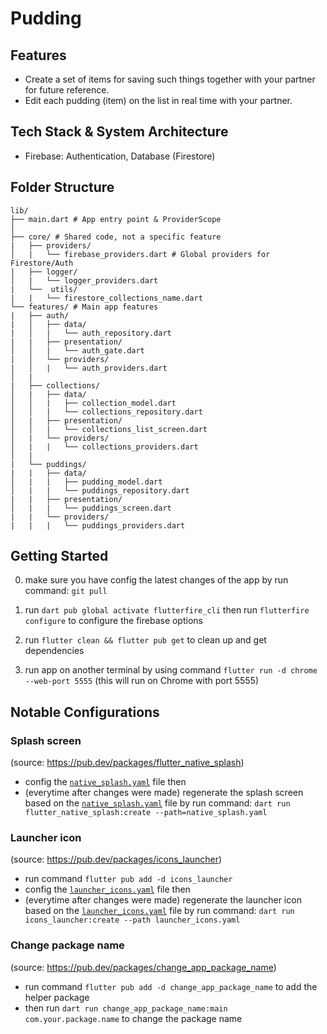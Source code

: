 # Pudding

## Features

- Create a set of items for saving such things together with your partner for future reference.
- Edit each pudding (item) on the list in real time with your partner.

## Tech Stack & System Architecture

- Firebase: Authentication, Database (Firestore)

## Folder Structure

```text
lib/
├── main.dart # App entry point & ProviderScope
│
├── core/ # Shared code, not a specific feature
|   ├── providers/
│   |   └── firebase_providers.dart # Global providers for Firestore/Auth
|   ├── logger/
│   |   └── logger_providers.dart
|   └──  utils/
|   |   └── firestore_collections_name.dart
└── features/ # Main app features
|   ├── auth/
|   │   ├── data/
|   │   |   └── auth_repository.dart
|   |   ├── presentation/
│   │   |   └── auth_gate.dart
|   │   └── providers/
|   │   |   └── auth_providers.dart
│   |
|   ├── collections/
│   |   ├── data/
│   │   |   ├── collection_model.dart
│   │   |   └── collections_repository.dart
│   |   ├── presentation/
│   │   |   └── collections_list_screen.dart
│   |   └── providers/
│   |   |   └── collections_providers.dart
│   |
|   └── puddings/
|   |   ├── data/
│   |   |   ├── pudding_model.dart
│   |   |   └── puddings_repository.dart
|   |   ├── presentation/
│   |   |   └── puddings_screen.dart
|   |   └── providers/
|   |   |   └── puddings_providers.dart
```

## Getting Started

0. make sure you have config the latest changes of the app by run command: `git pull`

1. run `dart pub global activate flutterfire_cli` then run `flutterfire configure` to configure the firebase options

2. run `flutter clean && flutter pub get` to clean up and get dependencies

3. run app on another terminal by using command `flutter run -d chrome --web-port 5555` (this will run on Chrome with port 5555)

## Notable Configurations

### Splash screen

(source: https://pub.dev/packages/flutter_native_splash)

- config the [`native_splash.yaml`](native_splash.yaml) file then
- (everytime after changes were made) regenerate the splash screen based on the [`native_splash.yaml`](native_splash.yaml) file by run command: `dart run flutter_native_splash:create --path=native_splash.yaml`

### Launcher icon

(source: https://pub.dev/packages/icons_launcher)

- run command `flutter pub add -d icons_launcher`
- config the [`launcher_icons.yaml`](launcher_icons.yaml) file then
- (everytime after changes were made) regenerate the launcher icon based on the [`launcher_icons.yaml`](launcher_icons.yaml) file by run command: `dart run icons_launcher:create --path launcher_icons.yaml`

### Change package name

(source: https://pub.dev/packages/change_app_package_name)

- run command `flutter pub add -d change_app_package_name` to add the helper package
- then run `dart run change_app_package_name:main com.your.package.name` to change the package name
